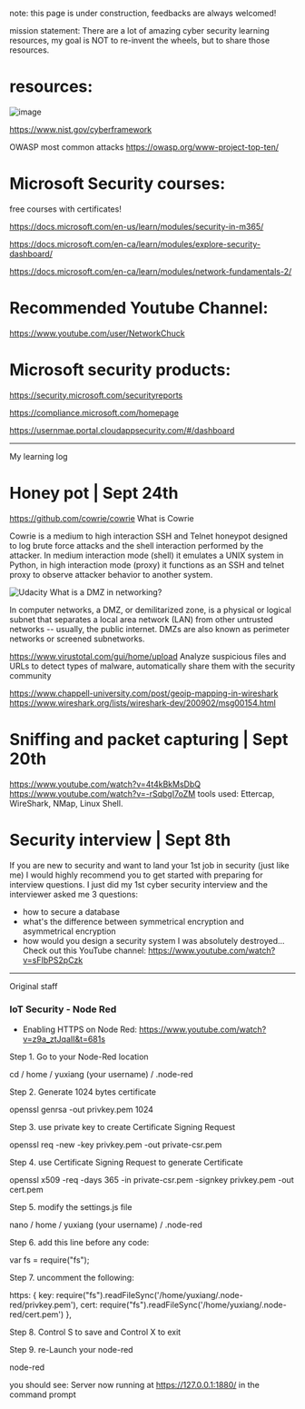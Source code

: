 note: this page is under construction, feedbacks are always welcomed!

mission statement: There are a lot of amazing cyber security learning resources, my goal is NOT to re-invent the wheels, but to share those resources. 

# resources:
![image](https://user-images.githubusercontent.com/55643200/133610953-34969014-68dc-4e5e-89ee-72f626e53e74.png)

https://www.nist.gov/cyberframework 

OWASP most common attacks
https://owasp.org/www-project-top-ten/




# Microsoft Security courses:
free courses with certificates!

https://docs.microsoft.com/en-us/learn/modules/security-in-m365/ 

https://docs.microsoft.com/en-ca/learn/modules/explore-security-dashboard/ 

https://docs.microsoft.com/en-ca/learn/modules/network-fundamentals-2/ 


# Recommended Youtube Channel:
https://www.youtube.com/user/NetworkChuck


# Microsoft security products:
https://security.microsoft.com/securityreports 

https://compliance.microsoft.com/homepage 

https://usernmae.portal.cloudappsecurity.com/#/dashboard 

------

My learning log

# Honey pot | Sept 24th
https://github.com/cowrie/cowrie
What is Cowrie

Cowrie is a medium to high interaction SSH and Telnet honeypot designed to log brute force attacks and the shell interaction performed by the attacker. In medium interaction mode (shell) it emulates a UNIX system in Python, in high interaction mode (proxy) it functions as an SSH and telnet proxy to observe attacker behavior to another system.

![Udacity](https://user-images.githubusercontent.com/55643200/134197106-d078a537-6ab1-465c-8d7a-51fbd01f3a93.png)
What is a DMZ in networking?

In computer networks, a DMZ, or demilitarized zone, is a physical or logical subnet that separates a local area network (LAN) from other untrusted networks -- usually, the public internet. DMZs are also known as perimeter networks or screened subnetworks.

https://www.virustotal.com/gui/home/upload
Analyze suspicious files and URLs to detect types of malware, automatically share them with the security community

https://www.chappell-university.com/post/geoip-mapping-in-wireshark
https://www.wireshark.org/lists/wireshark-dev/200902/msg00154.html


# Sniffing and packet capturing | Sept 20th
https://www.youtube.com/watch?v=4t4kBkMsDbQ
https://www.youtube.com/watch?v=-rSqbgI7oZM
tools used: Ettercap, WireShark, NMap, Linux Shell.



# Security interview | Sept 8th
If you are new to security and want to land your 1st job in security (just like me) I would highly recommend you to get started with preparing for interview questions. I just did my 1st cyber security interview  and the interviewer asked me 3 questions:
- how to secure a database
- what's the difference between symmetrical encryption and asymmetrical encryption
- how would you design a security system
I was absolutely destroyed... Check out this YouTube channel:
https://www.youtube.com/watch?v=sFIbPS2pCzk


------
Original staff

### IoT Security - Node Red

- Enabling HTTPS on Node Red: https://www.youtube.com/watch?v=z9a_ztJqaII&t=681s

Step 1. Go to your Node-Red location

cd / home / yuxiang (your username) / .node-red

Step 2. Generate 1024 bytes certificate

openssl genrsa -out privkey.pem 1024

Step 3. use private key to create Certificate Signing Request

openssl req -new -key privkey.pem -out private-csr.pem

Step 4. use Certificate Signing Request to generate Certificate

openssl x509 -req -days 365 -in private-csr.pem -signkey privkey.pem -out cert.pem

Step 5. modify the settings.js file

nano / home / yuxiang (your username) / .node-red

Step 6. add this line before any code:

var fs = require("fs");

Step 7. uncomment the following:

https: { key: require("fs").readFileSync('/home/yuxiang/.node-red/privkey.pem'), cert: require("fs").readFileSync('/home/yuxiang/.node-red/cert.pem') },

Step 8. Control S to save and Control X to exit

Step 9. re-Launch your node-red

node-red

you should see: Server now running at https://127.0.0.1:1880/ in the command prompt
